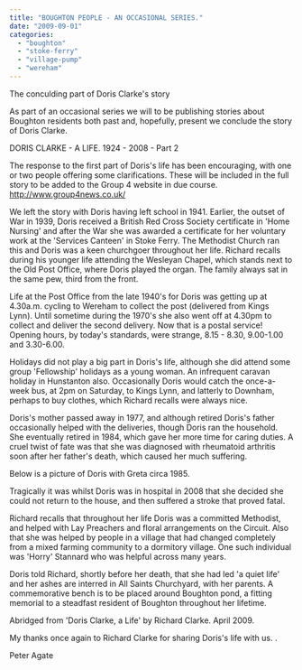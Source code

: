 ```yaml
---
title: "BOUGHTON PEOPLE - AN OCCASIONAL SERIES."
date: "2009-09-01"
categories: 
  - "boughton"
  - "stoke-ferry"
  - "village-pump"
  - "wereham"
---
```


The conculding part of Doris Clarke's story

As part of an occasional series we will to be publishing stories about Boughton residents both past and, hopefully, present we conclude the story of Doris Clarke.

DORIS CLARKE - A LIFE. 1924 - 2008 - Part 2

The response to the first part of Doris's life has been encouraging, with one or two people offering some clarifications. These will be included in the full story to be added to the Group 4 website in due course. http://www.group4news.co.uk/

We left the story with Doris having left school in 1941. Earlier, the outset of War in 1939, Doris received a British Red Cross Society certificate in 'Home Nursing' and after the War she was awarded a certificate for her voluntary work at the 'Services Canteen' in Stoke Ferry. The Methodist Church ran this and Doris was a keen churchgoer throughout her life. Richard recalls during his younger life attending the Wesleyan Chapel, which stands next to the Old Post Office, where Doris played the organ. The family always sat in the same pew, third from the front.

Life at the Post Office from the late 1940's for Doris was getting up at 4.30a.m. cycling to Wereham to collect the post (delivered from Kings Lynn). Until sometime during the 1970's she also went off at 4.30pm to collect and deliver the second delivery. Now that is a postal service! Opening hours, by today's standards, were strange, 8.15 - 8.30, 9.00-1.00 and 3.30-6.00.

Holidays did not play a big part in Doris's life, although she did attend some group 'Fellowship' holidays as a young woman. An infrequent caravan holiday in Hunstanton also. Occasionally Doris would catch the once-a-week bus, at 2pm on Saturday, to Kings Lynn, and latterly to Downham, perhaps to buy clothes, which Richard recalls were always nice.

Doris's mother passed away in 1977, and although retired Doris's father occasionally helped with the deliveries, though Doris ran the household. She eventually retired in 1984, which gave her more time for caring duties. A cruel twist of fate was that she was diagnosed with rheumatoid arthritis soon after her father's death, which caused her much suffering.

Below is a picture of Doris with Greta circa 1985.

Tragically it was whilst Doris was in hospital in 2008 that she decided she could not return to the house, and then suffered a stroke that proved fatal.

Richard recalls that throughout her life Doris was a committed Methodist, and helped with Lay Preachers and floral arrangements on the Circuit. Also that she was helped by people in a village that had changed completely from a mixed farming community to a dormitory village. One such individual was 'Horry' Stannard who was helpful across many years.

Doris told Richard, shortly before her death, that she had led 'a quiet life' and her ashes are interred in All Saints Churchyard, with her parents. A commemorative bench is to be placed around Boughton pond, a fitting memorial to a steadfast resident of Boughton throughout her lifetime.

Abridged from 'Doris Clarke, a Life' by Richard Clarke. April 2009.

My thanks once again to Richard Clarke for sharing Doris's life with us. .

Peter Agate
